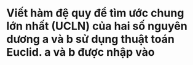 # Viết hàm đệ quy để tìm ước chung lớn nhất (UCLN) của hai số nguyên dương a và b sử dụng thuật toán Euclid. a và b được nhập vào